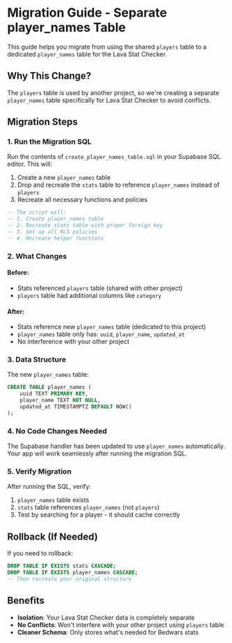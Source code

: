 # Migration Guide - Separate player_names Table

This guide helps you migrate from using the shared `players` table to a dedicated `player_names` table for the Lava Stat Checker.

## Why This Change?

The `players` table is used by another project, so we're creating a separate `player_names` table specifically for Lava Stat Checker to avoid conflicts.

## Migration Steps

### 1. Run the Migration SQL

Run the contents of `create_player_names_table.sql` in your Supabase SQL editor. This will:

1. Create a new `player_names` table
2. Drop and recreate the `stats` table to reference `player_names` instead of `players`
3. Recreate all necessary functions and policies

```sql
-- The script will:
-- 1. Create player_names table
-- 2. Recreate stats table with proper foreign key
-- 3. Set up all RLS policies
-- 4. Recreate helper functions
```

### 2. What Changes

#### Before:
- Stats referenced `players` table (shared with other project)
- `players` table had additional columns like `category`

#### After:
- Stats reference new `player_names` table (dedicated to this project)
- `player_names` table only has: `uuid`, `player_name`, `updated_at`
- No interference with your other project

### 3. Data Structure

The new `player_names` table:
```sql
CREATE TABLE player_names (
    uuid TEXT PRIMARY KEY,
    player_name TEXT NOT NULL,
    updated_at TIMESTAMPTZ DEFAULT NOW()
);
```

### 4. No Code Changes Needed

The Supabase handler has been updated to use `player_names` automatically. Your app will work seamlessly after running the migration SQL.

### 5. Verify Migration

After running the SQL, verify:
1. `player_names` table exists
2. `stats` table references `player_names` (not `players`)
3. Test by searching for a player - it should cache correctly

## Rollback (If Needed)

If you need to rollback:
```sql
DROP TABLE IF EXISTS stats CASCADE;
DROP TABLE IF EXISTS player_names CASCADE;
-- Then recreate your original structure
```

## Benefits

- **Isolation**: Your Lava Stat Checker data is completely separate
- **No Conflicts**: Won't interfere with your other project using `players` table
- **Cleaner Schema**: Only stores what's needed for Bedwars stats